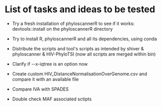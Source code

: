 # List of tasks and ideas to be tested

- Try a fresh installation of phyloscannerR to see if it works:
devtools::install on the phyloscannerR directory

- Try to install R, phyloscannerR and all its dependencies, using conda

- Distribute the scripts and tool's scripts as intended by shiver & phyloscanner & HIV-PhyloTSI (now all scripts are merged within bin)

- Clarify if --x-iqtree is an option now

- Create custom HIV_DistanceNormalisationOverGenome.csv and compare it with an available file

- Compare IVA with SPADES

- Double check MAF associated sctipts

